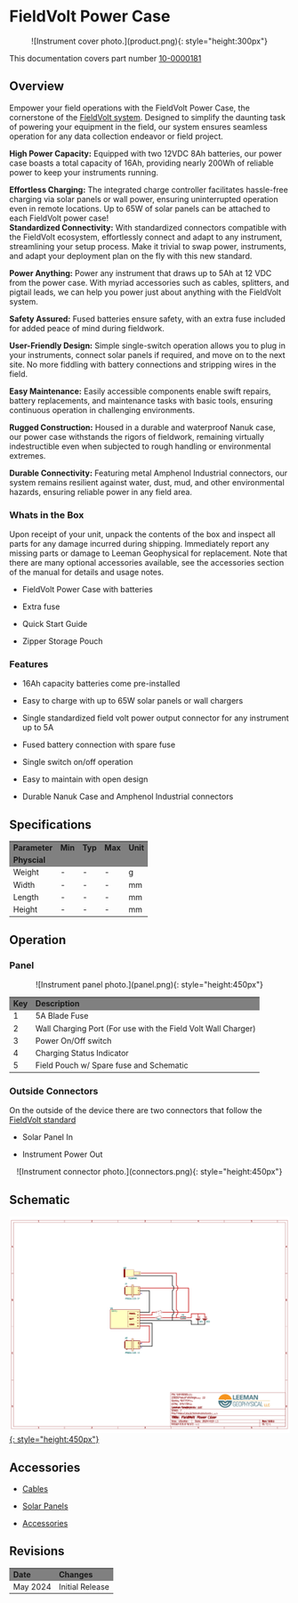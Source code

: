 # FieldVolt Power Case
<center>
![Instrument cover photo.](product.png){: style="height:300px"}
</center>

This documentation covers part number <a
href="https://leemangeophysical.com/product/fieldvolt-power-case/"
target="_blank" rel="noopener noreferrer">10-0000181</a>

## Overview
Empower your field operations with the FieldVolt Power Case, the cornerstone of
the [FieldVolt system](../fieldvolt_standard.md). Designed to simplify the daunting task of powering your
equipment in the field, our system ensures seamless operation for any data
collection endeavor or field project.

<b>High Power Capacity:</b> Equipped with two 12VDC 8Ah batteries, our power
case boasts a total capacity of 16Ah, providing nearly 200Wh of reliable power
to keep your instruments running.  

<b>Effortless Charging:</b> The integrated charge controller facilitates
hassle-free charging via solar panels or wall power, ensuring uninterrupted
operation even in remote locations. Up to 65W of solar panels can be attached to
each FieldVolt power case!  
<b></b>
<b>Standardized Connectivity:</b> With standardized connectors compatible with
the FieldVolt ecosystem, effortlessly connect and adapt to any instrument,
streamlining your setup process. Make it trivial to swap power, instruments, and
adapt your deployment plan on the fly with this new standard.  

<b>Power Anything:</b> Power any instrument that draws up to 5Ah at 12 VDC from
the power case. With myriad accessories such as cables, splitters, and pigtail
leads, we can help you power just about anything with the FieldVolt system.  

<b>Safety Assured:</b> Fused batteries ensure safety, with an extra fuse
included for added peace of mind during fieldwork.  

<b>User-Friendly Design:</b> Simple single-switch operation allows you to plug
in your instruments, connect solar panels if required, and move on to the next
site. No more fiddling with battery connections and stripping wires in the
field.  

<b>Easy Maintenance:</b> Easily accessible components enable swift repairs,
battery replacements, and maintenance tasks with basic tools, ensuring
continuous operation in challenging environments.  

<b>Rugged Construction:</b> Housed in a durable and waterproof Nanuk case, our
power case withstands the rigors of fieldwork, remaining virtually
indestructible even when subjected to rough handling or environmental extremes.  

<b>Durable Connectivity:</b> Featuring metal Amphenol Industrial connectors, our
system remains resilient against water, dust, mud, and other environmental
hazards, ensuring reliable power in any field area. 

### Whats in the Box
Upon receipt of your unit, unpack the contents of the box and inspect all parts
for any damage incurred during shipping. Immediately report any missing parts or
damage to Leeman Geophysical for replacement. Note that there are many optional
accessories available, see the accessories section of the manual for details and
usage notes.  

* FieldVolt Power Case with batteries  

* Extra fuse  

* Quick Start Guide  

* Zipper Storage Pouch

### Features
* 16Ah capacity batteries come pre-installed  

* Easy to charge with up to 65W solar panels or wall chargers  

* Single standardized field volt power output connector for any instrument up to
  5A

* Fused battery connection with spare fuse  

* Single switch on/off operation  

* Easy to maintain with open design

* Durable Nanuk Case and Amphenol Industrial connectors

## Specifications
<table>
  <tr bgcolor="gray">
    <td><b>Parameter</b></td>
    <td><b>Min</b></td>
    <td><b>Typ</b></td>
    <td><b>Max</b></td>
    <td><b>Unit</b></td>
  </tr>

  <tr>
    <td colspan="5" bgcolor="gray"><b>Physcial</b></td>
  </tr>

  <tr>
    <td>Weight</td>
    <td>-</td>
    <td>-</td>
    <td>-</td>
    <td>g</td>
  </tr>

  <tr>
    <td>Width</td>
    <td>-</td>
    <td>-</td>
    <td>-</td>
    <td>mm</td>
  </tr>

  <tr>
    <td>Length</td>
    <td>-</td>
    <td>-</td>
    <td>-</td>
    <td>mm</td>
  </tr>

  <tr>
    <td>Height</td>
    <td>-</td>
    <td>-</td>
    <td>-</td>
    <td>mm</td>
  </tr>
</table>

## Operation
### Panel
<center>
![Instrument panel photo.](panel.png){: style="height:450px"}
</center>
<table>
  <tr bgcolor="gray">
    <td><b>Key</b></td>
    <td><b>Description</b></td>
  </tr>

  <tr>
    <td>1</td>
    <td>5A Blade Fuse</td>
  </tr>

  <tr>
    <td>2</td>
    <td>Wall Charging Port (For use with the Field Volt Wall Charger)</td>
  </tr>

  <tr>
    <td>3</td>
    <td>Power On/Off switch</td>
  </tr>

  <tr>
    <td>4</td>
    <td>Charging Status Indicator</td>
  </tr>

  <tr>
    <td>5</td>
    <td>Field Pouch w/ Spare fuse and Schematic</td>
  </tr>
</table>

### Outside Connectors
On the outside of the device there are two connectors that follow the [FieldVolt standard](../fieldvolt_standard.md)  

* Solar Panel In  

* Instrument Power Out  

<center>
![Instrument connector photo.](connectors.png){: style="height:450px"}
</center>

## Schematic
<a href="../schematic.pdf" target="_blank" rel="noopener
noreferrer">![Schematic.](schematic.png){: style="height:450px"}</a>

## Accessories 
* [Cables](../fieldvolt_cables.md)  

* [Solar Panels](../fieldvolt_solar_panels.md)

* [Accessories](../fieldvolt_accessories.md)

## Revisions
<table>
  <tr bgcolor="gray">
    <td><b>Date</b></td>
    <td><b>Changes</b></td>
  </tr>
  
  <tr>
    <td>May 2024</td>
    <td>Initial Release</td>
  </tr>
</table>
